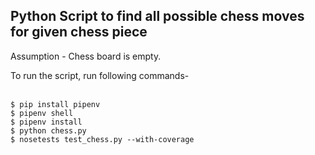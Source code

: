 ## Python Script to find all possible chess moves for given chess piece

Assumption - Chess board is empty.

To run the script, run following commands-<br><br>

```$ pip install pipenv```<br>
```$ pipenv shell```<br>
```$ pipenv install```<br>
```$ python chess.py```<br>
```$ nosetests test_chess.py --with-coverage```<br>
